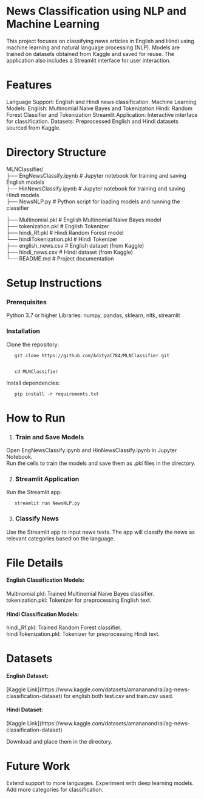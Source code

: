 
# News Classification using NLP and Machine Learning

This project focuses on classifying news articles in English and Hindi using machine learning and natural language processing (NLP). Models are trained on datasets obtained from Kaggle and saved for reuse. The application also includes a Streamlit interface for user interaction.

# Features 

Language Support: English and Hindi news classification.
Machine Learning Models:
English: Multinomial Naive Bayes and Tokenization
Hindi: Random Forest Classifier and Tokenization
Streamlit Application: Interactive interface for classification.
Datasets: Preprocessed English and Hindi datasets sourced from Kaggle.


# Directory Structure


MLNClassifier/<br>
├── EngNewsClassify.ipynb        # Jupyter notebook for training and saving English models <br>
├── HinNewsClassify.ipynb        # Jupyter notebook for training and saving Hindi models<br>
├── NewsNLP.py                   # Python script for loading models and running the classifier<br>

├── Multinomial.pkl          # English Multinomial Naive Bayes model<br>
├── tokenization.pkl         # English Tokenizer<br>
├── hindi_Rf.pkl             # Hindi Random Forest model<br>
└── hindiTokenization.pkl    # Hindi Tokenizer<br>
├── english_news.csv         # English dataset (from Kaggle)<br>
├── hindi_news.csv           # Hindi dataset (from Kaggle)<br>
└── README.md                # Project documentation<br>


# Setup Instructions

<h3>Prerequisites</h3>

Python 3.7 or higher
Libraries: numpy, pandas, sklearn, nltk, streamlit
 
 
<h3>Installation</h3>

Clone the repository:

       git clone https://github.com/AdityaC784/MLNClassifier.git

       
       cd MLNClassifier


Install dependencies:

       pip install -r requirements.txt


# How to Run

1. <h3>Train and Save Models</h3>

Open EngNewsClassify.ipynb and HinNewsClassify.ipynb in Jupyter Notebook. <br>
Run the cells to train the models and save them as .pkl files in the directory.


2. <h3> Streamlit Application</h3>

Run the Streamlit app:  

       streamlit run NewsNLP.py  

   
3. <h3>Classify News</h3>

Use the Streamlit app to input news texts.
The app will classify the news as relevant categories based on the language.


# File Details

<h4>English Classification Models:</h4>

Multinomial.pkl: Trained Multinomial Naive Bayes classifier.<br>
tokenization.pkl: Tokenizer for preprocessing English text.

<h4>Hindi Classification Models:</h4>
hindi_Rf.pkl: Trained Random Forest classifier.<br>
hindiTokenization.pkl: Tokenizer for preprocessing Hindi text.

# Datasets

<h4>English Dataset:</h4> [Kaggle Link](https://www.kaggle.com/datasets/amananandrai/ag-news-classification-dataset)   
for english both test.csv and train.csv used.

<h4>Hindi Dataset:</h4>   [Kaggle Link](https://www.kaggle.com/datasets/amananandrai/ag-news-classification-dataset)

Download and place them in the directory.


# Future Work

Extend support to more languages.
Experiment with deep learning models.
Add more categories for classification.

